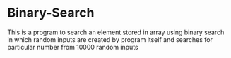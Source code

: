 # Binary-Search
This is a program to search an element stored in array using binary search in which random inputs are created by program itself and searches for particular number from 10000 random inputs
